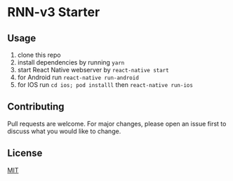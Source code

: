 # RNN-v3 Starter

## Usage

1. clone this repo
2. install dependencies by running `yarn`
3. start React Native webserver by `react-native start`
4. for Android run `react-native run-android`
5. for IOS run `cd ios; pod installl` then `react-native run-ios`

## Contributing
Pull requests are welcome. For major changes, please open an issue first to discuss what you would like to change.

## License
[MIT](https://choosealicense.com/licenses/mit/)

